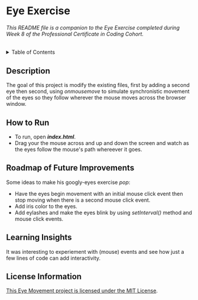 # Eye Exercise

###### This README file is a companion to the Eye Exercise completed during Week 8 of the Professional Certificate in Coding Cohort. 

<!-- TABLE OF CONTENTS -->
<details>
  <summary>Table of Contents</summary>
  <ul>
    <li><a href="#description">Description</a></li>
    <li><a href="#how-to-run">How to Run</a></li>
    <li><a href="#roadmap-of-future-improvements">Roadmap of Future Improvements</a></li>
    <li><a href="#learning-insights">Learning Insights</a></li>
    <li><a href="#license-information">License Information</a></li>
  </ul>
</details>

## Description
The goal of this project is modify the existing files, first by adding a second eye then second, using *onmousemove* to simulate synchronistic movement of the eyes so they follow wherever the mouse moves across the browser window.

## How to Run
* To run, open ___index.html___.
* Drag your the mouse across and up and down the screen and watch as the eyes follow the mouse's path whereever it goes.


## Roadmap of Future Improvements
Some ideas to make his googly-eyes exercise *pop*:

* Have the eyes begin movement with an initial mouse click event then stop moving when there is a second mouse click event.
* Add iris color to the eyes.
* Add eylashes and make the eyes blink by using *setInterval()* method and mouse click events.

## Learning Insights

It was interesting to experiement with (mouse) events and see how just a few lines of code can add interactivity. 


## License Information
[This Eye Movement project is licensed under the MIT License](https://github.com/wkbw/eye-exercise/blob/main/LICENSE.md).


